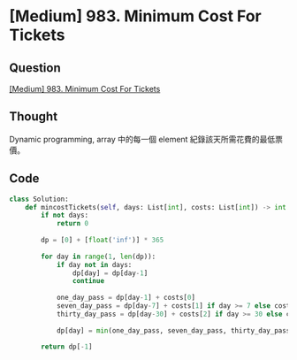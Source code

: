 # [Medium] 983. Minimum Cost For Tickets

## Question

[[Medium] 983. Minimum Cost For Tickets](https://leetcode.com/problems/minimum-cost-for-tickets/)

## Thought

Dynamic programming, array 中的每一個 element 紀錄該天所需花費的最低票價。

## Code

```python
class Solution:
    def mincostTickets(self, days: List[int], costs: List[int]) -> int:
        if not days:
            return 0
        
        dp = [0] + [float('inf')] * 365
        
        for day in range(1, len(dp)):
            if day not in days:
                dp[day] = dp[day-1]
                continue
                
            one_day_pass = dp[day-1] + costs[0]
            seven_day_pass = dp[day-7] + costs[1] if day >= 7 else costs[1]
            thirty_day_pass = dp[day-30] + costs[2] if day >= 30 else costs[2]
                
            dp[day] = min(one_day_pass, seven_day_pass, thirty_day_pass)
            
        return dp[-1]
```
